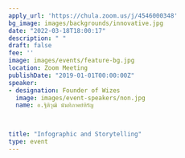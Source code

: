 ```yaml
---
apply_url: 'https://chula.zoom.us/j/4546000348'
bg_image: images/backgrounds/innovative.jpg
date: "2022-03-18T18:00:17"
description: " "
draft: false
fee: ''
image: images/events/feature-bg.jpg
location: Zoom Meeting
publishDate: "2019-01-01T00:00:00Z"
speaker:
- designation: Founder of Wizes
  image: images/event-speakers/non.jpg
  name: อ.ฐิติวุฒิ นันทิภาคย์หิรัญ


  
title: "Infographic and Storytelling"
type: event
---
```




